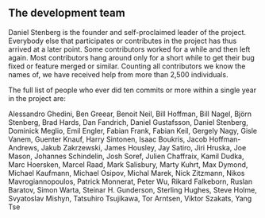 ## The development team

Daniel Stenberg is the founder and self-proclaimed leader of the
project. Everybody else that participates or contributes in the project has
thus arrived at a later point. Some contributors worked for a while and then
left again. Most contributors hang around only for a short while to get their
bug fixed or feature merged or similar. Counting all contributors we know the
names of, we have received help from more than 2,500 individuals.

The full list of people who ever did ten commits or more within a single year
in the project are:

Alessandro Ghedini,
Ben Greear,
Benoit Neil,
Bill Hoffman,
Bill Nagel,
Björn Stenberg,
Brad Hards,
Dan Fandrich,
Daniel Gustafsson,
Daniel Stenberg,
Dominick Meglio,
Emil Engler,
Fabian Frank,
Fabian Keil,
Gergely Nagy,
Gisle Vanem,
Guenter Knauf,
Harry Sintonen,
Isaac Boukris,
Jacob Hoffman-Andrews,
Jakub Zakrzewski,
James Housley,
Jay Satiro,
Jiri Hruska,
Joe Mason,
Johannes Schindelin,
Josh Soref,
Julien Chaffraix,
Kamil Dudka,
Marc Hoersken,
Marcel Raad,
Mark Salisbury,
Marty Kuhrt,
Max Dymond,
Michael Kaufmann,
Michael Osipov,
Michal Marek,
Nick Zitzmann,
Nikos Mavrogiannopoulos,
Patrick Monnerat,
Peter Wu,
Rikard Falkeborn,
Ruslan Baratov,
Simon Warta,
Steinar H. Gunderson,
Sterling Hughes,
Steve Holme,
Svyatoslav Mishyn,
Tatsuhiro Tsujikawa,
Tor Arntsen,
Viktor Szakats,
Yang Tse
